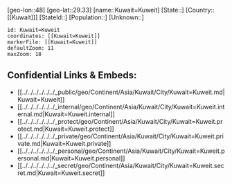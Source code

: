 ﻿---
location: [29.33,48]
mapzoom: [7,12] 
mapmarker: city 
type: City
tags:
- geo/City


SpocWebEntityId: 31718
isDeleted: false
confidential: public

---
[geo-lon::48]
[geo-lat::29.33]
[name::Kuwait=Kuweit]
[State::]
[Country::[[Kuwait]]]
[StateId::]
[Population::]
[Unknown::]


```leaflet
id: Kuwait=Kuweit
coordinates: [[Kuwait=Kuweit]]
markerFile: [[Kuwait=Kuweit]]
defaultZoom: 11 
maxZoom: 18
```


## Confidential Links & Embeds: 
- [[../../../../../../_public/geo/Continent/Asia/Kuwait/City/Kuwait=Kuweit.md|Kuwait=Kuweit]] 
- [[../../../../../../_internal/geo/Continent/Asia/Kuwait/City/Kuwait=Kuweit.internal.md|Kuwait=Kuweit.internal]] 
- [[../../../../../../_protect/geo/Continent/Asia/Kuwait/City/Kuwait=Kuweit.protect.md|Kuwait=Kuweit.protect]] 
- [[../../../../../../_private/geo/Continent/Asia/Kuwait/City/Kuwait=Kuweit.private.md|Kuwait=Kuweit.private]] 
- [[../../../../../../_personal/geo/Continent/Asia/Kuwait/City/Kuwait=Kuweit.personal.md|Kuwait=Kuweit.personal]] 
- [[../../../../../../_secret/geo/Continent/Asia/Kuwait/City/Kuwait=Kuweit.secret.md|Kuwait=Kuweit.secret]] 
